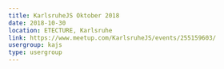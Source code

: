 ```yaml
---
title: KarlsruheJS Oktober 2018
date: 2018-10-30
location: ETECTURE, Karlsruhe
link: https://www.meetup.com/KarlsruheJS/events/255159603/
usergroup: kajs
type: usergroup
---
```

